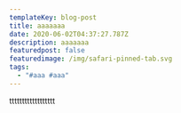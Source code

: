 ```yaml
---
templateKey: blog-post
title: aaaaaaa
date: 2020-06-02T04:37:27.787Z
description: aaaaaaa
featuredpost: false
featuredimage: /img/safari-pinned-tab.svg
tags:
  - "#aaa #aaa"
---
```

tttttttttttttttttt